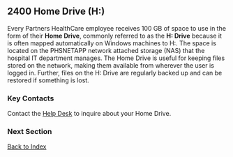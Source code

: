 ## 2400 Home Drive (H:)

Every Partners HealthCare employee receives 100 GB of space to use in the form of their **Home Drive**, commonly referred to as the **H: Drive** because it is often mapped automatically on Windows machines to H:. The space is located on the PHSNETAPP network attached storage (NAS) that the hospital IT department manages. The Home Drive is useful for keeping files stored on the network, making them available from wherever the user is logged in. Further, files on the H: Drive are regularly backed up and can be restored if something is lost.


### Key Contacts

Contact the [Help Desk](http://helpdeskselfservice.partners.org/) to inquire about your Home Drive.


### Next Section

[Back to Index](https://github.com/sleepepi/howto/blob/master/README.md)
